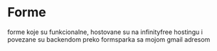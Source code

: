 # Forme
forme koje su funkcionalne, hostovane su na infinityfree hostingu i povezane su backendom preko formsparka sa mojom gmail adresom
